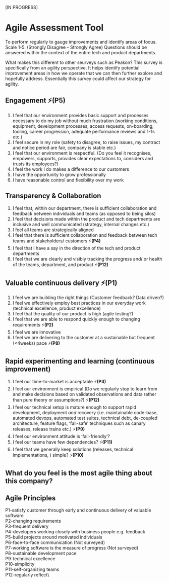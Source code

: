 [IN PROGRESS]

# Agile Assessment Tool
To perform regularly to gauge improvements and identify areas of focus.
Scale 1-5. (Strongly Disagree - Strongly Agree)
Questions should be answered within the context of the entire tech and product departments.

What makes this different to other seurveys such as Peakon?
This survey is specifically from an agility perspective. It helps identify potential improvement areas in how we operate that we can then further explore and hopefully address. Essentially this survey could affect our strategy for agility.


## Engagement :zap:(P5)
1. I feel that our environment provides basic support and processes necessary to do my job without much frustration (working conditions, equipment, development processes, access requests, on-boarding, tooling, career progression, adequate performance reviews and 1-1s etc.)
2. I feel secure in my role (safety to disagree, to raise issues, my contract and notice period are fair, company is stable etc.)
3. I feel that our environment is respectful. (Do you feel it recognises, empowers, supports, provides clear expectations to, considers and trusts its employees?)
4. I feel the work I do makes a difference to our customers
5. I have the opportunity to grow professionally
6. I have reasonable control and flexibility over my work

## Transparency & Collaboration
1. I feel that, within our department, there is sufficient collaboration and feedback between individuals and teams (as opposed to being silos)
2. I feel that decisions made within the product and tech departments are inclusive and well communicated (strategy, internal changes etc.)
3. I feel all teams are strategically aligned
4. I feel that there is sufficient collaboration and feedback between tech teams and stakeholders/ customers :zap:**(P4)**
5. I feel that I have a say in the direction of the tech and product departments
6. I feel that we are clearly and visibly tracking the progress and/ or health of the teams, department, and product :zap:**(P12)**

## Valuable continuous delivery :zap:(P1)
1. I feel we are building the right things (Customer feedback? Data driven?)
2. I feel we effectively employ best practices in our everyday work (technical excellence, product excellence)
3. I feel that the quality of our product is high (agile testing?)
4. I feel that we are able to respond quickly enough to changing requirements :zap:**(P2)**
5. I feel we are innovative
6. I feel we are delivering to the customer at a sustainable but frequent (<4weeks) pace :zap:**(P8)**

## Rapid experimenting and learning (continuous improvement)
1. I feel our time-to-market is acceptable :zap:**(P3)**
2. I feel our environment is empirical (Do we regularly stop to learn from and make decisions based on validated observations and data rather than pure theory or assumptions?) :zap:**(P12)**
3. I feel our technical setup is mature enough to support rapid development, deployment _and_ recovery (i.e. maintainable code-base, automated devops, automated test suites, technical debt, de-coupled architecture, feature flags, ‘fail-safe’ techniques such as canary releases, release trains etc.) :zap:**(P9)**
4. I feel our environment attitude is ‘fail-friendly’?
5. I feel our teams have few dependencies? :zap:**(P11)**
6. I feel that we generally keep solutions (releases, technical implementations, ) simple? :zap:**(P10)**

## What do you feel is the most agile thing about this company?

## Agile Principles
P1-satisfy customer through early and continuous delivery of valuable software\
P2-changing requirements\
P3-frequent delivery\
P4-developers working closely with business people e.g. feedback\
P5-build projects around motivated individuals\
P6-face-to-face communication (Not surveyed)\
P7-working software is the measure of progress (Not surveyed)\
P8-sustainable development pace\
P9-technical excellence\
P10-simplicity\
P11-self-organizing teams\
P12-regularly reflect\

